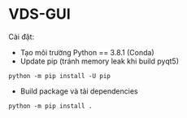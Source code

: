 # VDS-GUI

Cài đặt:
- Tạo môi trường Python == 3.8.1 (Conda)
- Update pip (tránh memory leak khi build pyqt5)
```
python -m pip install -U pip
```
- Build package và tải dependencies
```
python -m pip install .

```
